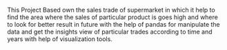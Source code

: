 This Project Based own the sales trade of supermarket in which it help to find the area where the sales of particular product is goes high and where to look for better result in future
with the help of pandas for manipulate the data and get the insights view of particular trades according to time and years with help of visualization tools.
